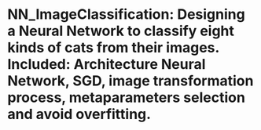 # NN_ImageClassification: Designing a Neural Network to classify eight kinds of cats from their images. Included: Architecture Neural Network, SGD, image transformation process, metaparameters selection and avoid overfitting.
